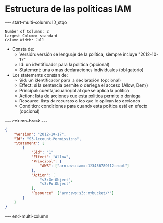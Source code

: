 
# Estructura de las políticas IAM
--- start-multi-column: ID_stqo
```column-settings
Number of Columns: 2
Largest Column: standard
Column Width: Full
```

- Consta de:
	- Versión: versión de lenguaje de la política, siempre incluye "2012-10-17"
	- Id: un identificador para la politica (opcional)
	- Statement: una o mas declaraciones individuales (obligatorio)
- Los statements constan de:
	- Sid: un identificador para la declaración (opcional)
	- Effect: si la sentencia permite o deniega el acceso (Allow, Deny)
	- Principal: cuenta/usuario/rol al que se aplica la politica
	- Action: lista de acciones que esta politica permite o deniega
	- Resource: lista de recursos a los que le aplican las acciones
	- Condition: condiciones para cuando esta politica está en efecto (opcional)

--- column-break ---

```json
{
	"Version": "2012-10-17",
	"Id": "S3-Account-Permissions",
	"Statement": [
		{
			"Sid": "1",
			"Effect": "Allow",
			"Principal": {
				"AWS": ["arn:aws:iam::123456789012:root"]
			},
			"Action": [
				"s3:GetObject",
				"s3:PutObject"
			],
			"Resource": ["arn:aws:s3::mybucket/*"]
		}
	]
}
```

--- end-multi-column


